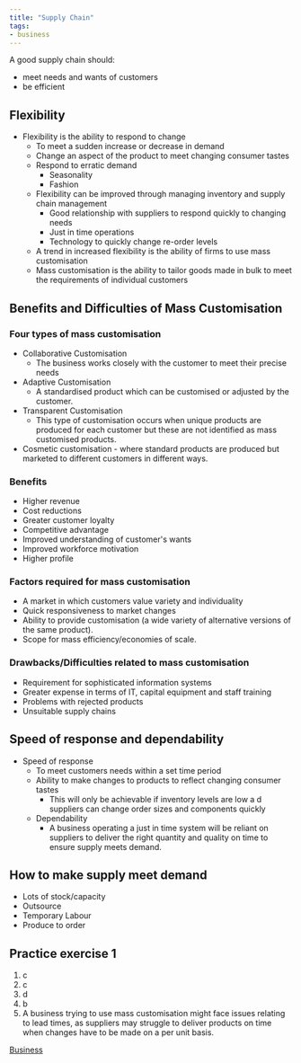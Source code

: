```yaml
---
title: "Supply Chain"
tags:
- business
---
```


A good supply chain should:
- meet needs and wants of customers
- be efficient

## Flexibility

- Flexibility is the ability to respond to change
	- To meet a sudden increase or decrease in demand
	- Change an aspect of the product to meet changing consumer tastes
	- Respond to erratic demand
		- Seasonality
		- Fashion
	- Flexibility can be improved through managing inventory and supply chain management
		- Good relationship with suppliers to respond quickly to changing needs
		- Just in time operations
		- Technology to quickly change re-order levels
	- A trend in increased flexibility is the ability of firms to use mass customisation
	- Mass customisation is the ability to tailor goods made in bulk to meet the requirements of individual customers

## Benefits and Difficulties of Mass Customisation


### Four types of mass customisation

- Collaborative Customisation
	- The business works closely with the customer to meet their precise needs
- Adaptive Customisation
	- A standardised product which can be customised or adjusted  by the customer.
- Transparent Customisation
	- This type of customisation occurs when unique products are produced for each customer but these are not identified as mass customised products.
- Cosmetic customisation - where standard products are produced but marketed to different customers in different ways.

### Benefits

- Higher revenue
- Cost reductions
- Greater customer loyalty 
- Competitive advantage
- Improved understanding of customer's wants
- Improved workforce motivation
- Higher profile

### Factors required for mass customisation

- A market in which customers value variety and individuality
- Quick responsiveness to market changes
- Ability to provide customisation (a wide variety of alternative versions of the same product).
- Scope for mass efficiency/economies of scale.

### Drawbacks/Difficulties related to mass customisation

- Requirement for sophisticated information systems
- Greater expense in terms of IT, capital equipment and staff training
- Problems with rejected products
- Unsuitable supply chains


## Speed of response and dependability

- Speed of response
	- To meet customers needs within a set time period
	- Ability to make changes to products to reflect changing consumer tastes
		- This will only be achievable if inventory levels are low a d suppliers can change order sizes and components quickly
	- Dependability
		- A business operating a just in time system will be reliant on suppliers to deliver the right quantity and quality on time to ensure supply meets demand.

## How to make supply meet demand

- Lots of stock/capacity
- Outsource
- Temporary Labour
- Produce to order

## Practice exercise 1

1) c
2) c
3) d
4) b
5) A business trying to use mass customisation might face issues relating to lead times, as suppliers may struggle to deliver products on time when changes have to be made on a per unit basis. 



[Business](/Business)